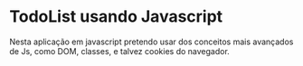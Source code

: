 # TodoList usando Javascript

Nesta aplicação em javascript pretendo usar dos conceitos mais avançados de Js, como DOM, classes, e talvez cookies do navegador.
